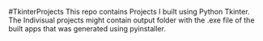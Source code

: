 #TkinterProjects
This repo contains Projects I built using Python Tkinter. The Indivisual projects might contain output folder with the .exe file of the built apps that was generated using pyinstaller.